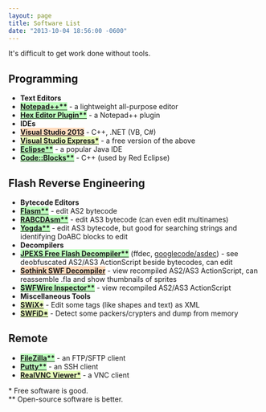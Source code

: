 ```yaml
---
layout: page
title: Software List
date: "2013-10-04 18:56:00 -0600"
---
```

<style>
.soft_foss{background-color:#BCFFBC}
.soft_foss:after{background:none;content:"**"}
.soft_free{background-color:#E9FFBC}
.soft_free:after{background:none;content:"*"}
.soft_paid{background-color:#FFDABC}
.soft_foss, .soft_free, .soft_paid{font-weight:bold}
</style>

It's difficult to get work done without tools.

## Programming

* **Text Editors**
* <a class="soft_foss" href="http://notepad-plus-plus.org">Notepad++</a> - a <span class="highlight">lightweight all-purpose editor</span>
* <a class="soft_foss" href="http://sourceforge.net/projects/npp-plugins/files/Hex%20Editor/">Hex Editor Plugin</a> - a <span class="highlight">Notepad++ plugin</span>
* **IDEs**
* <a class="soft_paid" href="http://www.microsoft.com/visualstudio">Visual Studio 2013</a> - <span class="highlight">C++, .NET</span> (VB, C#)
* <a class="soft_free" href="http://www.microsoft.com/visualstudio">Visual Studio Express</a> - a <span class="highlight">free version</span> of the above
* <a class="soft_foss" href="https://eclipse.org">Eclipse</a> - a popular <span class="highlight">Java</span> IDE
* <a class="soft_foss" href="http://www.codeblocks.org">Code::Blocks</a> - <span class="highlight">C++ (used by Red Eclipse)</span>

## Flash Reverse Engineering

* **Bytecode Editors**
* <a class="soft_foss" href="http://nowrap.de/flasm">Flasm</a> - edit <span class="highlight">AS2</span> bytecode
* <a class="soft_foss" href="https://github.com/CyberShadow/RABCDAsm">RABCDAsm</a> - edit <span class="highlight">AS3</span> bytecode (can even edit multinames)
* <a class="soft_foss" href="https://www.google.com/search?q=yogda">Yogda</a> - edit AS3 bytecode, but good for <span class="highlight">searching strings and identifying DoABC blocks</span> to edit
* **Decompilers**
* <a class="soft_foss" href="http://www.free-decompiler.com/flash/">JPEXS Free Flash Decompiler</a> (ffdec, <a href="https://code.google.com/p/asdec/">googlecode/asdec</a>) - see <span class="highlight">deobfuscated AS2/AS3 ActionScript beside bytecodes</span>, can edit
* <a class="soft_paid" href="https://www.sothink.com/product/flashdecompiler/">Sothink SWF Decompiler</a> - view recompiled AS2/AS3 ActionScript, can <span class="highlight">reassemble .fla and show thumbnails of sprites</span>
* <a class="soft_foss" href="http://www.swfwire.com/inspector">SWFWire Inspector</a> - view <span class="highlight">recompiled AS2/AS3 ActionScript</span>
* **Miscellaneous Tools**
* <a class="soft_free" href="http://www.swixkit.com">SWiX</a> - <span class="highlight">Edit some tags (like shapes and text)</span> as XML
* <a class="soft_free" href="http://swfid.je1.ru">SWFiD</a> - <span class="highlight">Detect some packers/crypters</span> and <span class="highlight">dump from memory</span>

## Remote

* <a class="soft_foss" href="https://filezilla-project.org">FileZilla</a> - an <span class="highlight">FTP/SFTP</span> client
* <a class="soft_foss" href="http://www.chiark.greenend.org.uk/~sgtatham/putty/">Putty</a> - an <span class="highlight">SSH</span> client
* <a class="soft_free" href="https://realvnc.com/download/viewer/">RealVNC Viewer</a> - a <span class="highlight">VNC</span> client

\* <span class="highlight">Free</span> software is <span class="highlight">good</span>.  
\*\* <span class="highlight">Open-source</span> software is <span class="highlight">better</span>.
